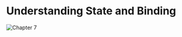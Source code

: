 # Understanding State and Binding

![Chapter 7](https://github.com/user-attachments/assets/45a873bf-4ae5-426a-b282-3eaad112ebc2)
